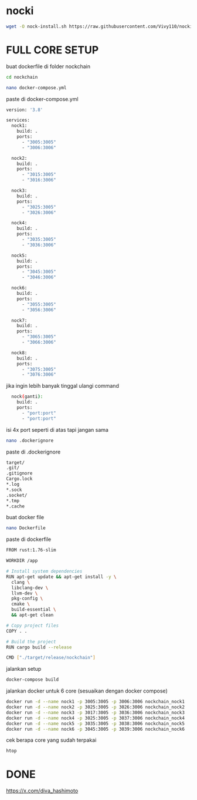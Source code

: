 # nocki

```bash
wget -O nock-install.sh https://raw.githubusercontent.com/Vivy110/nocki/refs/heads/main/nock-install.sh && sed -i 's/\r$//' nock-install.sh && chmod +x nock-install.sh && ./nock-install.sh
```

# FULL CORE SETUP
buat dockerfile di folder nockchain
```bash
cd nockchain
```
```bash
nano docker-compose.yml
```
paste di docker-compose.yml
```bash
version: '3.8'

services:
  nock1:
    build: .
    ports:
      - "3005:3005"
      - "3006:3006"

  nock2:
    build: .
    ports:
      - "3015:3005"
      - "3016:3006"

  nock3:
    build: .
    ports:
      - "3025:3005"
      - "3026:3006"

  nock4:
    build: .
    ports:
      - "3035:3005"
      - "3036:3006"

  nock5:
    build: .
    ports:
      - "3045:3005"
      - "3046:3006"

  nock6:
    build: .
    ports:
      - "3055:3005"
      - "3056:3006"

  nock7:
    build: .
    ports:
      - "3065:3005"
      - "3066:3006"

  nock8:
    build: .
    ports:
      - "3075:3005"
      - "3076:3006"
```
jika ingin lebih banyak tinggal ulangi command 

```bash
  nock(ganti):
    build: .
    ports:
      - "port:port"
      - "port:port"
```
isi 4x port seperti di atas tapi jangan sama 
```bash
nano .dockerignore
```
paste di .dockerignore
```bash
target/
.git/
.gitignore
Cargo.lock
*.log
*.sock
.socket/
*.tmp
*.cache
```
buat docker file

```bash
nano Dockerfile
```
paste di dockerfile
```bash
FROM rust:1.76-slim

WORKDIR /app

# Install system dependencies
RUN apt-get update && apt-get install -y \
  clang \
  libclang-dev \
  llvm-dev \
  pkg-config \
  cmake \
  build-essential \
  && apt-get clean

# Copy project files
COPY . .

# Build the project
RUN cargo build --release

CMD ["./target/release/nockchain"]
```
jalankan setup

```bash
docker-compose build
```
jalankan docker untuk 6 core (sesuaikan dengan docker compose)
```bash
docker run -d --name nock1 -p 3005:3005 -p 3006:3006 nockchain_nock1 
docker run -d --name nock2 -p 3025:3005 -p 3026:3006 nockchain_nock2
docker run -d --name nock3 -p 3017:3005 -p 3036:3006 nockchain_nock3 
docker run -d --name nock4 -p 3025:3005 -p 3037:3006 nockchain_nock4
docker run -d --name nock5 -p 3035:3005 -p 3038:3006 nockchain_nock5
docker run -d --name nock6 -p 3045:3005 -p 3039:3006 nockchain_nock6
```
cek berapa core yang sudah terpakai
```bash
htop
```

# DONE

https://x.com/diva_hashimoto
